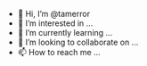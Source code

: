 - 👋 Hi, I’m @tamerror
- 👀 I’m interested in ...
- 🌱 I’m currently learning ...
- 💞️ I’m looking to collaborate on ...
- 📫 How to reach me ...

<!---
tamerror/tamerror is a ✨ special ✨ repository because its `README.md` (this file) appears on your GitHub profile.
You can click the Preview link to take a look at your changes.
--->
